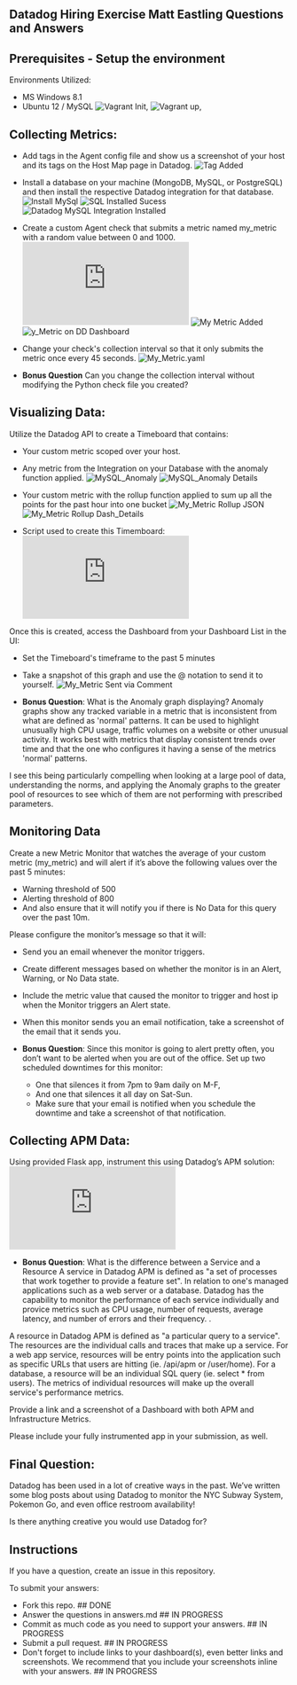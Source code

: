 ## Datadog Hiring Exercise **Matt Eastling** Questions and Answers

## Prerequisites - Setup the environment

Environments Utilized:
* MS Windows 8.1
* Ubuntu 12 / MySQL 
![Vagrant Init](https://github.com/MrEastling/hiring-engineers/edit/solutions-engineer/8_Test_Vagrant_VM_Init.PNG), 
![Vagrant up]( https://github.com/MrEastling/hiring-engineers/blob/solutions-engineer/15_Install_Vagrant_Download_and_Init_VirtualBoxVM_ERROR_4-GuestKey-cannot_reconcile.PNG),

## Collecting Metrics:

* Add tags in the Agent config file and show us a screenshot of your host and its tags on the Host Map page in Datadog. 
![Tag Added](https://github.com/MrEastling/hiring-engineers/blob/solutions-engineer/24_DD_Add_Tag.PNG)

* Install a database on your machine (MongoDB, MySQL, or PostgreSQL) and then install the respective Datadog integration for that database. 
![Install MySql](https://github.com/MrEastling/hiring-engineers/blob/solutions-engineer/25_Install_my_sql.PNG)
![SQL Installed Sucess](https://github.com/MrEastling/hiring-engineers/blob/solutions-engineer/29.1_Install_DD_mysql_integration_completed_and_checked.PNG)
![Datadog MySQL Integration Installed](https://github.com/MrEastling/hiring-engineers/blob/solutions-engineer/29.2_Install_DD_mysql_integration_completed_and_checked_DD_UI.PNG)

* Create a custom Agent check that submits a metric named my_metric with a random value between 0 and 1000.
![My_Mtric.py](https://github.com/MrEastling/hiring-engineers/blob/solutions-engineer/A.my_metric.py)
![My Metric Added](https://github.com/MrEastling/hiring-engineers/blob/solutions-engineer/30.1_My_Metric_completed_and_checked_DD_Agent_Status.PNG)
![y_Metric on DD Dashboard](https://github.com/MrEastling/hiring-engineers/blob/solutions-engineer/30.2_My_metric_01_random%2B1to1000_timeboard_completed_and_checked_DD_UI.PNG)

* Change your check's collection interval so that it only submits the metric once every 45 seconds.
![My_Metric.yaml](https://github.com/MrEastling/hiring-engineers/blob/solutions-engineer/30.3_My_metric_yaml_45sec.PNG)

* **Bonus Question** Can you change the collection interval without modifying the Python check file you created?


## Visualizing Data:

Utilize the Datadog API to create a Timeboard that contains:

* Your custom metric scoped over your host.

* Any metric from the Integration on your Database with the anomaly function applied.
![MySQL_Anomaly](https://github.com/MrEastling/hiring-engineers/blob/solutions-engineer/31_Create_Anomaly_Monitor_MySQL_User_Perf.PNG)
![MySQL_Anomaly Details](https://github.com/MrEastling/hiring-engineers/blob/solutions-engineer/32_Create_Anomaly_Monitor_MySQL_User_Perf_completed.PNG)

* Your custom metric with the rollup function applied to sum up all the points for the past hour into one bucket
![My_Metric Rollup JSON](https://github.com/MrEastling/hiring-engineers/blob/solutions-engineer/33_Create_Rollup_My_Metric_completed-edit_JSON.PNG)
![My_Metric Rollup Dash_Details](https://github.com/MrEastling/hiring-engineers/blob/solutions-engineer/33.2_Create_Rollup_My_Metric_completed-edit_DD_Dash_Properties.PNG)

* Script used to create this Timemboard:
![Create Timeboard via API Script](https://github.com/MrEastling/hiring-engineers/blob/solutions-engineer/B.Matt_timeboard_api_7.py)

Once this is created, access the Dashboard from your Dashboard List in the UI:

* Set the Timeboard's timeframe to the past 5 minutes


* Take a snapshot of this graph and use the @ notation to send it to yourself.
![My_Metric Sent via Comment](https://github.com/MrEastling/hiring-engineers/blob/solutions-engineer/34_Send_Snapshot_Via_Comment_My_Metric_Graph.PNG)

* **Bonus Question**: What is the Anomaly graph displaying?
Anomaly graphs show any tracked variable in a metric that is inconsistent from what are defined as 'normal' patterns. It can be used to highlight unusually high CPU usage, traffic volumes on a website or other unusual activity. It works best with metrics that display consistent trends over time and that the one who configures it having a sense of the metrics 'normal' patterns. 

I see this being particularly compelling when looking at a large pool of data, understanding the norms, and applying the Anomaly graphs to the greater pool of resources to see which of them are not performing with prescribed parameters. 

## Monitoring Data

Create a new Metric Monitor that watches the average of your custom metric (my_metric) and will alert if it’s above the following values over the past 5 minutes:

* Warning threshold of 500
* Alerting threshold of 800
* And also ensure that it will notify you if there is No Data for this query over the past 10m.

Please configure the monitor’s message so that it will:

* Send you an email whenever the monitor triggers.
* Create different messages based on whether the monitor is in an Alert, Warning, or No Data state.
* Include the metric value that caused the monitor to trigger and host ip when the Monitor triggers an Alert state.
* When this monitor sends you an email notification, take a screenshot of the email that it sends you.

* **Bonus Question**: Since this monitor is going to alert pretty often, you don’t want to be alerted when you are out of the office. Set up two scheduled downtimes for this monitor:

    * One that silences it from 7pm to 9am daily on M-F,
    * And one that silences it all day on Sat-Sun.
    * Make sure that your email is notified when you schedule the downtime and take a screenshot of that notification.


## Collecting APM Data:

Using provided Flask app, instrument this using Datadog’s APM solution:
![Matt Flask App Python File Instrumented with DD](https://github.com/MrEastling/hiring-engineers/blob/solutions-engineer/C.Matt_Flask_1.py)

* **Bonus Question**: What is the difference between a Service and a Resource
A service in Datadog APM is defined as "a set of processes that work together to provide a feature set". In relation to one's managed applications such as a web server or a database. Datadog has the capability to monitor the performance of each service individually and provice metrics such as CPU usage, number of requests, average latency, and number of errors and their frequency.  .

A resource in Datadog APM is defined as "a particular query to a service". The resources are the individual calls and traces that make up a service. For a web app service, resources will be entry points into the application such as specific URLs that users are hitting (ie. /api/apm or /user/home). For a database, a resource will be an individual SQL query (ie. select * from users). The metrics of individual resources will make up the overall service's performance metrics.

Provide a link and a screenshot of a Dashboard with both APM and Infrastructure Metrics.

Please include your fully instrumented app in your submission, as well. 

## Final Question:

Datadog has been used in a lot of creative ways in the past. We’ve written some blog posts about using Datadog to monitor the NYC Subway System, Pokemon Go, and even office restroom availability!

Is there anything creative you would use Datadog for?

## Instructions

If you have a question, create an issue in this repository.

To submit your answers:

* Fork this repo. ## DONE
* Answer the questions in answers.md ## IN PROGRESS
* Commit as much code as you need to support your answers. ## IN PROGRESS
* Submit a pull request. ## IN PROGRESS
* Don't forget to include links to your dashboard(s), even better links and screenshots. We recommend that you include your screenshots inline with your answers. ## IN PROGRESS

